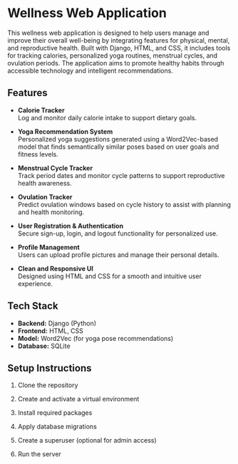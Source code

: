 # Wellness Web Application

This wellness web application is designed to help users manage and improve their overall well-being by integrating features for physical, mental, and reproductive health. Built with Django, HTML, and CSS, it includes tools for tracking calories, personalized yoga routines, menstrual cycles, and ovulation periods. The application aims to promote healthy habits through accessible technology and intelligent recommendations.

## Features

- **Calorie Tracker**  
  Log and monitor daily calorie intake to support dietary goals.

- **Yoga Recommendation System**  
  Personalized yoga suggestions generated using a Word2Vec-based model that finds semantically similar poses based on user goals and fitness levels.

- **Menstrual Cycle Tracker**  
  Track period dates and monitor cycle patterns to support reproductive health awareness.

- **Ovulation Tracker**  
  Predict ovulation windows based on cycle history to assist with planning and health monitoring.

- **User Registration & Authentication**  
  Secure sign-up, login, and logout functionality for personalized use.

- **Profile Management**  
  Users can upload profile pictures and manage their personal details.

- **Clean and Responsive UI**  
  Designed using HTML and CSS for a smooth and intuitive user experience.

## Tech Stack

- **Backend:** Django (Python)
- **Frontend:** HTML, CSS
- **Model:** Word2Vec (for yoga pose recommendations)
- **Database:** SQLite

## Setup Instructions

1. Clone the repository

2. Create and activate a virtual environment

3. Install required packages

4. Apply database migrations

5. Create a superuser (optional for admin access)

6. Run the server
